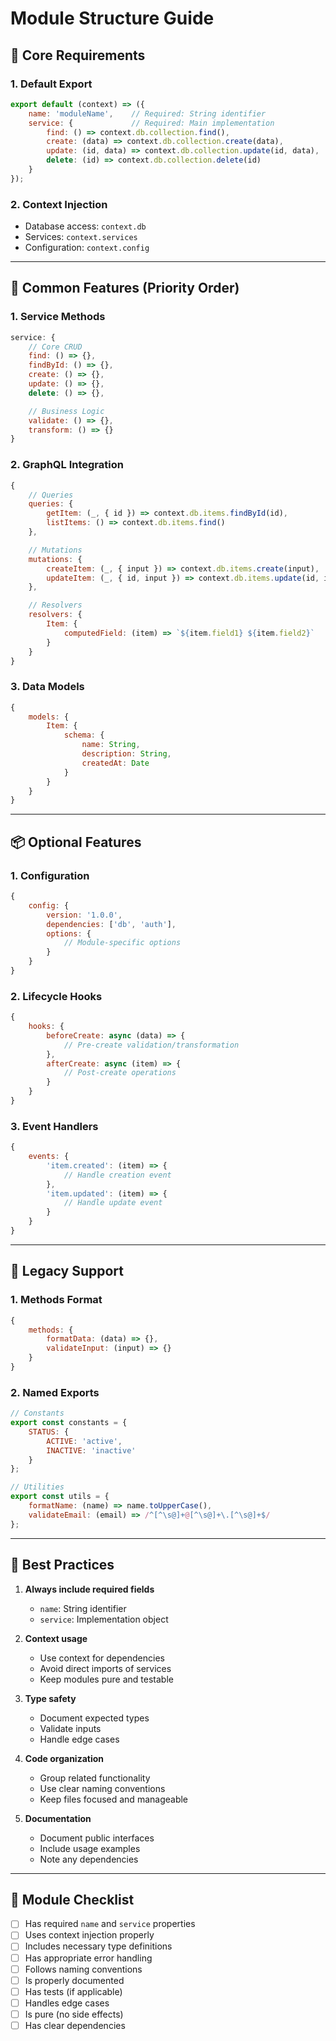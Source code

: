 # Module Structure Guide

## 🔑 Core Requirements

### 1. Default Export
```javascript
export default (context) => ({
    name: 'moduleName',    // Required: String identifier
    service: {             // Required: Main implementation
        find: () => context.db.collection.find(),
        create: (data) => context.db.collection.create(data),
        update: (id, data) => context.db.collection.update(id, data),
        delete: (id) => context.db.collection.delete(id)
    }
});
```

### 2. Context Injection
- Database access: `context.db`
- Services: `context.services`
- Configuration: `context.config`

---

## 🚀 Common Features (Priority Order)

### 1. Service Methods
```javascript
service: {
    // Core CRUD
    find: () => {},
    findById: () => {},
    create: () => {},
    update: () => {},
    delete: () => {},

    // Business Logic
    validate: () => {},
    transform: () => {}
}
```

### 2. GraphQL Integration
```javascript
{
    // Queries
    queries: {
        getItem: (_, { id }) => context.db.items.findById(id),
        listItems: () => context.db.items.find()
    },

    // Mutations
    mutations: {
        createItem: (_, { input }) => context.db.items.create(input),
        updateItem: (_, { id, input }) => context.db.items.update(id, input)
    },

    // Resolvers
    resolvers: {
        Item: {
            computedField: (item) => `${item.field1} ${item.field2}`
        }
    }
}
```

### 3. Data Models
```javascript
{
    models: {
        Item: {
            schema: {
                name: String,
                description: String,
                createdAt: Date
            }
        }
    }
}
```

---

## 📦 Optional Features

### 1. Configuration
```javascript
{
    config: {
        version: '1.0.0',
        dependencies: ['db', 'auth'],
        options: {
            // Module-specific options
        }
    }
}
```

### 2. Lifecycle Hooks
```javascript
{
    hooks: {
        beforeCreate: async (data) => {
            // Pre-create validation/transformation
        },
        afterCreate: async (item) => {
            // Post-create operations
        }
    }
}
```

### 3. Event Handlers
```javascript
{
    events: {
        'item.created': (item) => {
            // Handle creation event
        },
        'item.updated': (item) => {
            // Handle update event
        }
    }
}
```

---

## 🔄 Legacy Support

### 1. Methods Format
```javascript
{
    methods: {
        formatData: (data) => {},
        validateInput: (input) => {}
    }
}
```

### 2. Named Exports
```javascript
// Constants
export const constants = {
    STATUS: {
        ACTIVE: 'active',
        INACTIVE: 'inactive'
    }
};

// Utilities
export const utils = {
    formatName: (name) => name.toUpperCase(),
    validateEmail: (email) => /^[^\s@]+@[^\s@]+\.[^\s@]+$/
};
```

---

## 🎯 Best Practices

1. **Always include required fields**
   - `name`: String identifier
   - `service`: Implementation object

2. **Context usage**
   - Use context for dependencies
   - Avoid direct imports of services
   - Keep modules pure and testable

3. **Type safety**
   - Document expected types
   - Validate inputs
   - Handle edge cases

4. **Code organization**
   - Group related functionality
   - Use clear naming conventions
   - Keep files focused and manageable

5. **Documentation**
   - Document public interfaces
   - Include usage examples
   - Note any dependencies

---

## 📝 Module Checklist

- [ ] Has required `name` and `service` properties
- [ ] Uses context injection properly
- [ ] Includes necessary type definitions
- [ ] Has appropriate error handling
- [ ] Follows naming conventions
- [ ] Is properly documented
- [ ] Has tests (if applicable)
- [ ] Handles edge cases
- [ ] Is pure (no side effects)
- [ ] Has clear dependencies 
